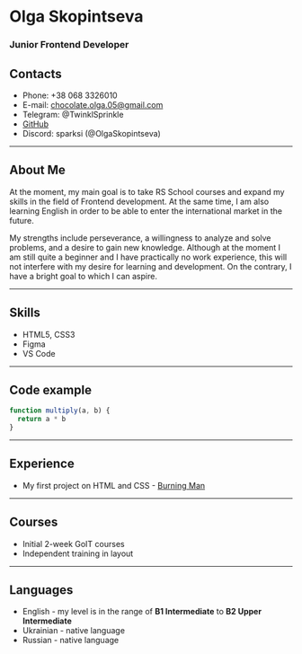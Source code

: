 # Olga Skopintseva 
### Junior Frontend Developer
## Contacts
* Phone: +38 068 3326010
* E-mail: chocolate.olga.05@gmail.com
* Telegram: @TwinklSprinkle
* [GitHub](https://github.com/OlgaSkopintseva)
* Discord: sparksi (@OlgaSkopintseva)
***
## About Me
At the moment, my main goal is to take RS School courses and expand my skills in the field of Frontend development. At the same time, I am also learning English in order to be able to enter the international market in the future.

My strengths include perseverance, a willingness to analyze and solve problems, and a desire to gain new knowledge. Although at the moment I am still quite a beginner and I have practically no work experience, this will not interfere with my desire for learning and development. On the contrary, I have a bright goal to which I can aspire.
***
## Skills
* HTML5, CSS3
* Figma
* VS Code

***
## Code example 
```js
function multiply(a, b) {
  return a * b
}
```
***
## Experience
* My first project on HTML and CSS - [Burning Man](https://olgaskopintseva.github.io/burning-man/)
***
## Courses
* Initial 2-week GoIT courses
* Independent training in layout
***
## Languages 
* English - my level is in the range of __B1 Intermediate__ to __B2 Upper Intermediate__  
* Ukrainian - native language
* Russian - native language 